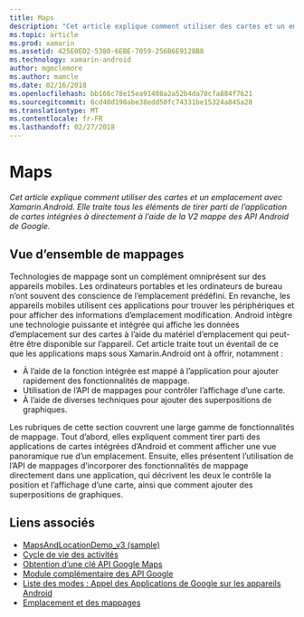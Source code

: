 ```yaml
---
title: Maps
description: "Cet article explique comment utiliser des cartes et un emplacement avec Xamarin.Android. Elle traite tous les éléments de tirer parti de l’application de cartes intégrées à directement à l’aide de la V2 mappe des API Android de Google."
ms.topic: article
ms.prod: xamarin
ms.assetid: 425E0ED2-5380-6EBE-7059-256B6E9128B8
ms.technology: xamarin-android
author: mgmclemore
ms.author: mamcle
ms.date: 02/16/2018
ms.openlocfilehash: bb166c78e15ea91408a2a52b4da78cfa884f7621
ms.sourcegitcommit: 6cd40d190abe38edd50fc74331be15324a845a28
ms.translationtype: MT
ms.contentlocale: fr-FR
ms.lasthandoff: 02/27/2018
---
```

# <a name="maps"></a>Maps

_Cet article explique comment utiliser des cartes et un emplacement avec Xamarin.Android. Elle traite tous les éléments de tirer parti de l’application de cartes intégrées à directement à l’aide de la V2 mappe des API Android de Google._

## <a name="maps-overview"></a>Vue d’ensemble de mappages

Technologies de mappage sont un complément omniprésent sur des appareils mobiles. Les ordinateurs portables et les ordinateurs de bureau n’ont souvent des conscience de l’emplacement prédéfini. En revanche, les appareils mobiles utilisent ces applications pour trouver les périphériques et pour afficher des informations d’emplacement modification. Android intègre une technologie puissante et intégrée qui affiche les données d’emplacement sur des cartes à l’aide du matériel d’emplacement qui peut-être être disponible sur l’appareil. Cet article traite tout un éventail de ce que les applications maps sous Xamarin.Android ont à offrir, notamment : 

-  À l’aide de la fonction intégrée est mappé à l’application pour ajouter rapidement des fonctionnalités de mappage.
-  Utilisation de l’API de mappages pour contrôler l’affichage d’une carte.
-  À l’aide de diverses techniques pour ajouter des superpositions de graphiques.

Les rubriques de cette section couvrent une large gamme de fonctionnalités de mappage.
Tout d’abord, elles expliquent comment tirer parti des applications de cartes intégrées d’Android et comment afficher une vue panoramique rue d’un emplacement. Ensuite, elles présentent l’utilisation de l’API de mappages d’incorporer des fonctionnalités de mappage directement dans une application, qui décrivent les deux le contrôle la position et l’affichage d’une carte, ainsi que comment ajouter des superpositions de graphiques.


## <a name="related-links"></a>Liens associés

- [MapsAndLocationDemo_v3 (sample)](https://developer.xamarin.com/samples/monodroid/MapsAndLocationDemo_v3/)
- [Cycle de vie des activités](~/android/app-fundamentals/activity-lifecycle/index.md)
- [Obtention d’une clé API Google Maps](~/android/platform/maps-and-location/maps/obtaining-a-google-maps-api-key.md)
- [Module complémentaire des API Google](http://code.google.com/android/add-ons/google-apis/reference/index.html?com/google/android/maps/package-summary.html)
- [Liste des modes : Appel des Applications de Google sur les appareils Android](http://developer.android.com/guide/appendix/g-app-intents.html)
- [Emplacement et des mappages](http://developer.android.com/guide/topics/location/index.html)
